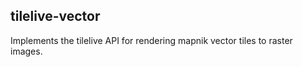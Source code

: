 tilelive-vector
---------------
Implements the tilelive API for rendering mapnik vector tiles to raster images.
